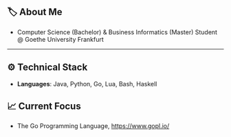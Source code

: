 ## 🏷 About Me
- Computer Science (Bachelor) & Business Informatics (Master) Student @ Goethe University Frankfurt    
---
## ⚙️ Technical Stack
- **Languages**: Java, Python, Go, Lua, Bash, Haskell

## 📈 Current Focus
- The Go Programming Language, https://www.gopl.io/
  
